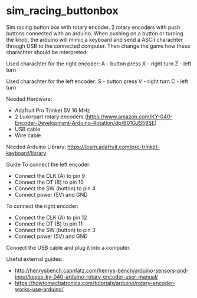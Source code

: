 # sim_racing_buttonbox
Sim racing button box with rotary encoder.
2 rotary encoders with push buttons connected with an arduino.
When pushing on a button or turning the knob, the arduino will mimic
a keyboard and send a ASCII charachter through USB to the connected computer.
Then change the game how these charachter should be interpreted.

Used charachter for the right encoder:
A - button press
X - right turn
Z - left turn

Used charachter for the left encoder:
S - button press
V - right turn
C - left turn

Needed Hardware:
- Adafruit Pro Trinket 5V 16 MHz
- 2 Luxorpart rotary encoders (https://www.amazon.com/KY-040-Encoder-Development-Arduino-Rotation/dp/B01GJS59SE)
- USB cable
- Wire cable 


Needed Arduino Library:
https://learn.adafruit.com/pro-trinket-keyboard/library

Guide
To connect the left encoder:
- Connect the CLK (A) to pin 9
- Connect the DT (B) to pin 10
- Connect the SW (button) to pin 4
- Connect power (5V) and GND

To connect the right encoder:
- Connect the CLK (A) to pin 12
- Connect the DT (B) to pin 11
- Connect the SW (button) to pin 3
- Connect power (5V) and GND

Connect the USB cable and plug it into a computer.

Useful external guides:
- http://henrysbench.capnfatz.com/henrys-bench/arduino-sensors-and-input/keyes-ky-040-arduino-rotary-encoder-user-manual/
- https://howtomechatronics.com/tutorials/arduino/rotary-encoder-works-use-arduino/
